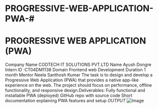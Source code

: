 # PROGRESSIVE-WEB-APPLICATION-PWA-#
# PROGRESSIVE WEB APPLICATION (PWA) #
Company Name CODTECH IT SOLUTIONS PVT.LTD
Name Ayush Dongre 
Intern ID :CT04DM1138 
Domain Frontend web Development
Duration 1 month
Mentor  Neela Santhosh Kumar
The task is to design and develop a Progressive Web Application (PWA) that provides a native app-like experience on the web. The project should focus on performance, offline functionality, and responsive design.Deliverables:
Fully functional and installable PWA (deployed)
GitHub repo with source code
Short documentation explaining PWA features and setup
*OUTPUT* ![Image](https://github.com/user-attachments/assets/4728e466-1351-435a-995c-8770243cb528)
